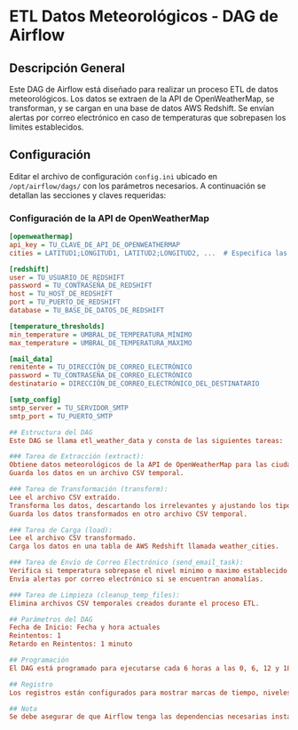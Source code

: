 # ETL Datos Meteorológicos - DAG de Airflow

## Descripción General
Este DAG de Airflow está diseñado para realizar un proceso ETL de datos meteorológicos. Los datos se extraen de la API de OpenWeatherMap, se transforman, y se cargan en una base de datos AWS Redshift. Se envían alertas por correo electrónico en caso de temperaturas que sobrepasen los limites establecidos.

## Configuración
Editar el archivo de configuración `config.ini` ubicado en `/opt/airflow/dags/` con los parámetros necesarios. A continuación se detallan las secciones y claves requeridas:

### Configuración de la API de OpenWeatherMap
```ini
[openweathermap]
api_key = TU_CLAVE_DE_API_DE_OPENWEATHERMAP
cities = LATITUD1;LONGITUD1, LATITUD2;LONGITUD2, ...  # Especifica las coordenadas de las ciudades separadas por comas

[redshift]
user = TU_USUARIO_DE_REDSHIFT
password = TU_CONTRASEÑA_DE_REDSHIFT
host = TU_HOST_DE_REDSHIFT
port = TU_PUERTO_DE_REDSHIFT
database = TU_BASE_DE_DATOS_DE_REDSHIFT

[temperature_thresholds]
min_temperature = UMBRAL_DE_TEMPERATURA_MÍNIMO
max_temperature = UMBRAL_DE_TEMPERATURA_MÁXIMO

[mail_data]
remitente = TU_DIRECCIÓN_DE_CORREO_ELECTRÓNICO
password = TU_CONTRASEÑA_DE_CORREO_ELECTRÓNICO
destinatario = DIRECCIÓN_DE_CORREO_ELECTRÓNICO_DEL_DESTINATARIO

[smtp_config]
smtp_server = TU_SERVIDOR_SMTP
smtp_port = TU_PUERTO_SMTP

## Estructura del DAG
Este DAG se llama etl_weather_data y consta de las siguientes tareas:

### Tarea de Extracción (extract):
Obtiene datos meteorológicos de la API de OpenWeatherMap para las ciudades especificadas.
Guarda los datos en un archivo CSV temporal.

### Tarea de Transformación (transform):
Lee el archivo CSV extraído.
Transforma los datos, descartando los irrelevantes y ajustando los tipos.
Guarda los datos transformados en otro archivo CSV temporal.

### Tarea de Carga (load):
Lee el archivo CSV transformado.
Carga los datos en una tabla de AWS Redshift llamada weather_cities.

### Tarea de Envío de Correo Electrónico (send_email_task):
Verifica si temperatura sobrepase el nivel minimo o maximo establecido en el CSV de datos transformados.
Envía alertas por correo electrónico si se encuentran anomalías.

### Tarea de Limpieza (cleanup_temp_files):
Elimina archivos CSV temporales creados durante el proceso ETL.

## Parámetros del DAG
Fecha de Inicio: Fecha y hora actuales
Reintentos: 1
Retardo en Reintentos: 1 minuto

## Programación
El DAG está programado para ejecutarse cada 6 horas a las 0, 6, 12 y 18 UTC.

## Registro
Los registros están configurados para mostrar marcas de tiempo, niveles y mensajes para facilitar el monitoreo.

## Nota
Se debe asegurar de que Airflow tenga las dependencias necesarias instaladas, es decir, las bibliotecas que se encuentran en `requeriments.txt`.
